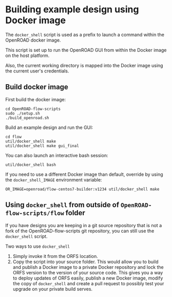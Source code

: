 Building example design using Docker image
==========================================

The `docker_shell` script is used as a prefix to launch a command within the OpenROAD docker image.

This script is set up to run the OpenROAD GUI from
within the Docker image on the host platform.

Also, the current working directory is mapped into the Docker image using the current user's credentials.

Build docker image
------------------

First build the docker image:

```
cd OpenROAD-flow-scripts
sudo ./setup.sh
./build_openroad.sh
```

Build an example design and run the GUI:

```
cd flow
util/docker_shell make
util/docker_shell make gui_final
```

You can also launch an interactive bash session:

```
util/docker_shell bash
```

If you need to use a different Docker image than default, override by using the `docker_shell_IMAGE`
environment variable:

```
OR_IMAGE=openroad/flow-centos7-builder:v1234 util/docker_shell make
```

Using `docker_shell` from outside of `OpenROAD-flow-scripts/flow` folder
------------------------------------------------------------------------

If you have designs you are keeping in a git source repository that is not
a fork of the OpenROAD-flow-scripts git repository, you can still use
the `docker_shell` script.

Two ways to use `docker_shell`

1. Simply invoke it from the ORFS location.
2. Copy the script into your source folder. This would allow you
   to build and publish a Docker image to a private Docker repository
   and lock the ORFS version to the version of your source code. This
   gives you a way to deploy updates of ORFS
   easily, publish a new Docker image, modify the copy of `docker_shell`
   and create a pull request to possibly test your upgrade on your private
   build serves.
